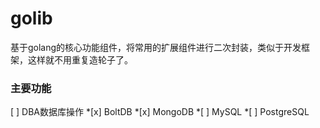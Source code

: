 # golib
基于golang的核心功能组件，将常用的扩展组件进行二次封装，类似于开发框架，这样就不用重复造轮子了。

### 主要功能

[ ] DBA数据库操作
    *[x] BoltDB
    *[x] MongoDB
    *[ ] MySQL
    *[ ] PostgreSQL
